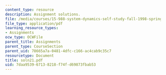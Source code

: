 ```yaml
---
content_type: resource
description: Assignment solutions.
file: /media/courses/15-988-system-dynamics-self-study-fall-1998-spring-1999/7daa953967138218f74fd69873fbab53_soln21.pdf
file_type: application/pdf
learning_resource_types:
- Assignments
ocw_type: OCWFile
parent_title: Assignments
parent_type: CourseSection
parent_uid: 78665a7a-0481-4dfc-c166-ac4cab9c35c7
resourcetype: Document
title: soln21.pdf
uid: 7daa9539-6713-8218-f74f-d69873fbab53
---
```

